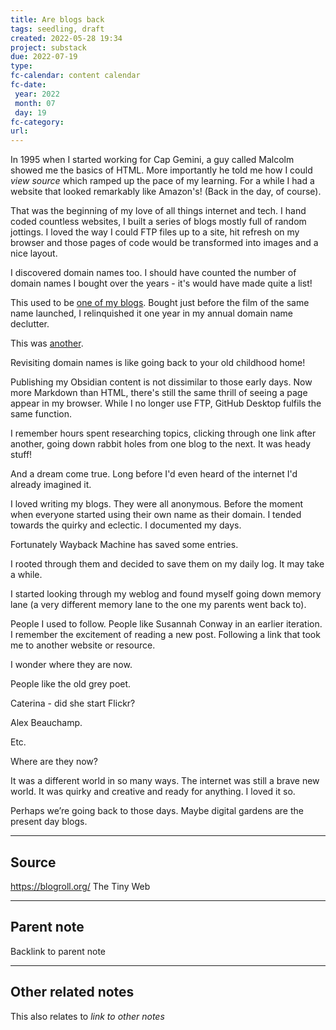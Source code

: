 ```yaml
---
title: Are blogs back
tags: seedling, draft
created: 2022-05-28 19:34
project: substack
due: 2022-07-19
type: 
fc-calendar: content calendar
fc-date:
 year: 2022
 month: 07
 day: 19
fc-category: 
url:
---
```


In 1995 when I started working for Cap Gemini, a guy called Malcolm showed me the basics of HTML. More importantly he told me how I could *view source* which ramped up the pace of my learning. For a while I had a website that looked remarkably like Amazon's! (Back in the day, of course).

That was the beginning of my love of all things internet and tech. I hand coded countless websites, I built a series of blogs mostly full of random jottings. I loved the way I could FTP files up to a site, hit refresh on my browser and those pages of code would be transformed into images and a nice layout.

I discovered domain names too. I should have counted the number of domain names I bought over the years - it's would have made quite a list!

This used to be [one of my blogs](https://www.vanillasky.co.uk/). Bought just before the film of the same name launched, I relinquished it one year in my annual domain name declutter.

This was [another](https://silverpink.co.uk/). 

Revisiting domain names is like going back to your old childhood home!

Publishing my Obsidian content is not dissimilar to those early days. Now more Markdown than HTML, there's still the same thrill of seeing a page appear in my browser. While I no longer use FTP, GitHub Desktop fulfils the same function.

I remember hours spent researching topics, clicking through one link after another, going down rabbit holes from one blog to the next. It was heady stuff!

And a dream come true. Long before I'd even heard of the internet I'd already imagined it.

I loved writing my blogs. They were all anonymous. Before the moment when everyone started using their own name as their domain. I tended towards the quirky and eclectic. I documented my days.

Fortunately Wayback Machine has saved some entries. 

I rooted through them and decided to save them on my daily log. It may take a while. 

I started looking through my weblog and found myself going down memory lane (a very different memory lane to the one my parents went back to). 

People I used to follow. People like Susannah Conway in an earlier iteration. I remember the excitement of reading a new post. Following a link that took me to another website or resource. 

I wonder where they are now. 

People like the old grey poet. 

Caterina - did she start Flickr?

Alex Beauchamp. 

Etc. 

Where are they now?

It was a different world in so many ways. The internet was still a brave new world. It was quirky and creative and ready for anything. I loved it so. 

Perhaps we’re going back to those days. Maybe digital gardens are the present day blogs. 

---

## Source

https://blogroll.org/
The Tiny Web

---

## Parent note

Backlink to parent note

---

## Other related notes

This also relates to *link to other notes*